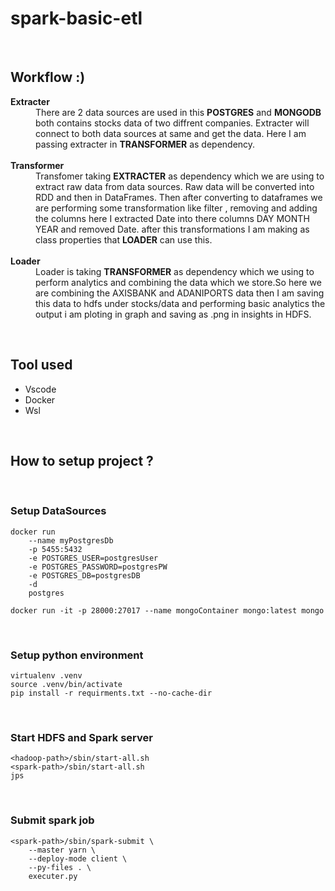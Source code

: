 # spark-basic-etl
<br>

## Workflow :)
<dl>
<dt><b>Extracter</b></dt>
<dd>There are 2 data sources are used in this <b>POSTGRES</b> and <b>MONGODB</b> both contains stocks data of two diffrent companies. Extracter will connect to both data sources at same and get the data. Here I am passing extracter in <b>TRANSFORMER</b> as dependency.</dd>
<br>

<dt><b>Transformer</b></dt>
<dd>Transfomer taking <b>EXTRACTER</b> as dependency which we are using to extract raw data from data sources. Raw data will be converted into RDD and then in DataFrames. Then after converting to dataframes we are performing some transformation like filter , removing and adding the columns here I extracted Date into there columns DAY MONTH YEAR and removed Date. after this transformations I am making as class properties that <b>LOADER</b> can use this.</dd>
<br>

<dt><b>Loader</b></dt>
<dd>Loader is taking <b>TRANSFORMER</b> as dependency which we using to perform analytics and combining the data which we store.So here we are combining the AXISBANK and ADANIPORTS data then I am saving this data to hdfs under stocks/data and performing basic analytics the output i am ploting in graph and saving as .png in insights in HDFS.</dd>
</dl>
<br>

## Tool used
<ul>
<li>Vscode</li>
<li>Docker</li>
<li>Wsl</li>
</ul>
<br>

## How to setup project ?
<br>

### Setup DataSources 
```
docker run
    --name myPostgresDb
    -p 5455:5432
    -e POSTGRES_USER=postgresUser
    -e POSTGRES_PASSWORD=postgresPW
    -e POSTGRES_DB=postgresDB
    -d
    postgres
```
```
docker run -it -p 28000:27017 --name mongoContainer mongo:latest mongo
```
<br>

### Setup python environment
```
virtualenv .venv
source .venv/bin/activate
pip install -r requirments.txt --no-cache-dir
```

<br>

### Start HDFS and Spark server
```
<hadoop-path>/sbin/start-all.sh
<spark-path>/sbin/start-all.sh
jps
```
<br>

### Submit spark job 
```
<spark-path>/sbin/spark-submit \
    --master yarn \
    --deploy-mode client \
    --py-files . \
    executer.py
```
